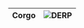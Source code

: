 |Corgo|![DERP](https://s-media-cache-ak0.pinimg.com/236x/a1/69/ff/a169ffe6f47a4249949ed94836089c58.jpg)|
|---|---|
